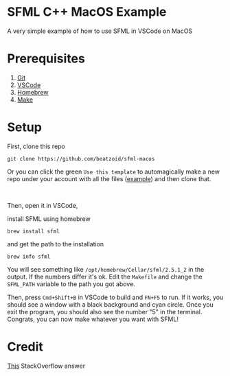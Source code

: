 # SFML C++ MacOS Example

A very simple example of how to use SFML in VSCode on MacOS

# Prerequisites

1. [Git](https://git-scm.com/)
2. [VSCode](https://code.visualstudio.com/)
3. [Homebrew](https://brew.sh)
4. [Make](https://www.gnu.org/software/make/#download)

# Setup

First, clone this repo

```
git clone https://github.com/beatzoid/sfml-macos
```

Or you can click the green `Use this template` to automagically make a new repo under your account with all the files ([example](https://github.com/Beatzoid/sfml-template-test)) and then clone that.

<br />

Then, open it in VSCode,

install SFML using homebrew

```
brew install sfml
```

and get the path to the installation

```
brew info sfml
```

You will see something like `/opt/homebrew/Cellar/sfml/2.5.1_2` in the output. If the numbers differ it's ok.
Edit the `Makefile` and change the `SFML_PATH` variable to the path you got above.

Then, press `Cmd+Shift+B` in VSCode to build and `FN+F5` to run. If it works, you should see a window with a black background and cyan circle. Once you exit the program, you should also see the number "5" in the terminal. Congrats, you can now make whatever you want with SFML!

# Credit

[This](https://stackoverflow.com/a/73402250/10626998) StackOverflow answer
